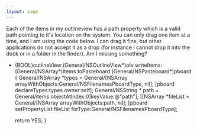 ```yaml
---
layout: page
---
```


Each of the items in my outlineview has a path property which is a valid path pointing to it's location on the system.  You can only drag one item at a time, and I am using the code below.  I can drag it fine, but other applications do not accept it as a drop (for instance I cannot drop it into the dock or in a folder in the finder).  Am I missing something?

    
- (BOOL)outlineView:(General/NSOutlineView*)olv writeItems:(General/NSArray*)items
	   toPasteboard:(General/NSPasteboard*)pboard
{
	General/NSArray *types = General/[NSArray arrayWithObjects:General/NSFilenamesPboardType, nil];
    [pboard declareTypes:types owner:self];
	General/NSString * path = General/items objectAtIndex:0]keyValue:@"path"];
	[[NSArray *fileList = General/[NSArray arrayWithObjects:path, nil];
    [pboard setPropertyList:fileList forType:General/NSFilenamesPboardType];
 
    return YES;
}
